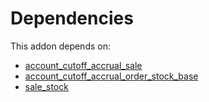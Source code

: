 # Dependencies

This addon depends on:

- [account_cutoff_accrual_sale](https://github.com/bringout/oca-technical)
- [account_cutoff_accrual_order_stock_base](https://github.com/bringout/oca-technical)
- [sale_stock](https://github.com/bringout/oca-ocb-sale/tree/9c47621e05c4317db98aaea61473df9add3d66b6/odoo-bringout-oca-ocb-sale_stock)
